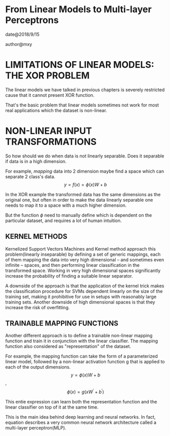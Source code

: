 # From Linear Models to Multi-layer Perceptrons

date@2018/9/15


author@mxy

# LIMITATIONS OF LINEAR MODELS: THE XOR PROBLEM

The linear models we have talked in previous chapters is severely restricted cause that it cannot present XOR function.

That's the basic problem that linear models sometimes not work for most real applications which the dataset is non-linear.

# NON-LINEAR INPUT TRANSFORMATIONS

So how should we do when data is not linearly separable. Does it separable if data is in a high dimension.

For example, *mapping* data into 2 dimension maybe find a space which can separate 2 class's data.
$$ y = f(x) = \phi{(x)}W +b $$

In the XOR example the transformed data has the same dimensions as the original one, but often in order to make the data
linearly separable one needs to map it to a space with a much higher dimension.

But the function $\phi$ need to manually define which is dependent on the particular dataset, and requires a lot of 
human intuition.

## KERNEL METHODS

Kernelized Support Vectors Machines and Kernel method approach this problem(linearly inseparable) by defining a set of 
generic mappings, each of them mapping the data into very high dimensional – and sometimes even infinite – spaces, and 
then performing linear classification in the transformed space. Working in very high dimensional spaces significantly 
increase the probability of finding a suitable linear separator.

A downside of the approach is that the application of the kernel trick makes the classification procedure for SVMs 
dependent linearly on the size of the training set, making it prohibitive for use in setups with reasonably large 
training sets. Another downside of high dimensional spaces is that they increase the risk of overfitting.

## TRAINABLE MAPPING FUNCTIONS

Another different approach is to define a trainable non-linear mapping function and train it in conjunction with the linear
classifier. The mapping function also considered as "representation" of the dataset.

For example, the mapping function can take the form of a parameterized linear model, followed by a non-linear activation 
function g that is applied to each of the output dimensions.$$ y= \phi{(x)}W +b $$, $$ \phi{(x)} = g(xW^{'}+b^{'}) $$

This entie expression can learn both the representation function and the linear classifier on top of it at the same time.

This is the main idea behind deep learning and neural networks. In fact, equation  describes a very common neural network
architecture called a multi-layer perceptron(MLP).